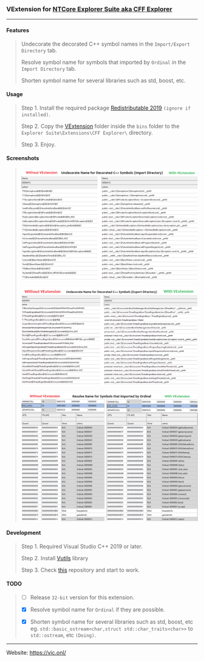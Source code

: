 ### VExtension for [NTCore Explorer Suite aka CFF Explorer](https://ntcore.com/?page_id=388)
_ _ _

#### Features

>Undecorate the decorated C++ symbol names in the `Import/Export Directory` tab.
>
>Resolve symbol name for symbols that imported by `Ordinal` in the `Import Directory` tab.
>
>Shorten symbol name for several libraries such as std, boost, etc.

#### Usage

>Step 1. Install the required package [Redistributable 2019](https://aka.ms/vs/17/release/vc_redist.x64.exe) `(ignore if installed)`.
>
>Step 2. Copy the [VExtension](bins/VExtension/) folder inside the `bins` folder to the `Explorer Suite\Extensions\CFF Explorer\` directory.
>
>Step 3. Enjoy.

#### Screenshots

>![](screenshots/cff-imp-dir-cmp.png?)
>
>![](screenshots/cff-exp-dir-cmp.png?)
>
>![](screenshots/resolve-ordinal.png?)

#### Development

>Step 1. Required Visual Studio C++ 2019 or later.
>
>Step 2. Install [Vutils](https://github.com/vic4key/Vutils.git) library
>
>Step 3. Check [this](https://github.com/vic4key/CFF_VExtension.git) repository and start to work.

#### TODO

>- [ ] Release `32-bit` version for this extension.
>
>- [x] Resolve symbol name for `Ordinal` if they are possible.
>
>- [x] Shorten symbol name for several libraries such as std, boost, etc eg. `std::basic_ostream<char,struct std::char_traits<char>>` to `std::ostream`, etc `(Doing)`.
_ _ _

Website: https://vic.onl/
